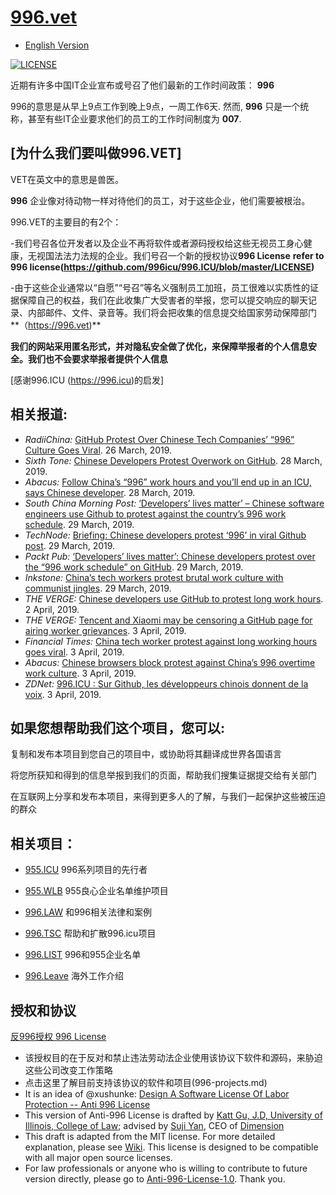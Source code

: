 [996.vet](https://996.vet)
=======
* [English Version](./README.md)

[![LICENSE](https://img.shields.io/badge/license-Anti%20996-blue.svg)](https://github.com/996icu/996.ICU/blob/master/LICENSE)

近期有许多中国IT企业宣布或号召了他们最新的工作时间政策： **996**

996的意思是从早上9点工作到晚上9点，一周工作6天. 然而, **996** 只是一个统称，甚至有些IT企业要求他们的员工的工作时间制度为 **007**.


[为什么我们要叫做996.VET]
---
VET在英文中的意思是兽医。

**996** 企业像对待动物一样对待他们的员工，对于这些企业，他们需要被根治。

996.VET的主要目的有2个：

 -我们号召各位开发者以及企业不再将软件或者源码授权给这些无视员工身心健康，无视国法法力法规的企业。我们号召一个新的授权协议**996 License** **refer to 996 license(https://github.com/996icu/996.ICU/blob/master/LICENSE)**
 
 -由于这些企业通常以“自愿”“号召”等名义强制员工加班，员工很难以实质性的证据保障自己的权益，我们在此收集广大受害者的举报，您可以提交响应的聊天记录、内部邮件、文件、录音等。我们将会把收集的信息提交给国家劳动保障部门**（https://996.vet)**
 
**我们的网站采用匿名形式，并对隐私安全做了优化，来保障举报者的个人信息安全。我们也不会要求举报者提供个人信息**

[感谢996.ICU (https://996.icu)的启发]

相关报道:
---
* *RadiiChina:* [GitHub Protest Over Chinese Tech Companies’ “996” Culture Goes Viral](https://radiichina.com/github-protest-chinese-tech-996/). 26 March, 2019.
* *Sixth Tone:* [Chinese Developers Protest Overwork on GitHub](https://www.sixthtone.com/news/1003771/chinese-developers-protest-overwork-on-github). 28 March, 2019.
* *Abacus:*  [Follow China’s “996” work hours and you’ll end up in an ICU, says Chinese developer](https://www.abacusnews.com/digital-life/follow-chinas-996-work-hours-and-youll-end-icu-says-chinese-developer/article/3003702). 28 March, 2019.
* *South China Morning Post:* [‘Developers’ lives matter’ – Chinese software engineers use Github to protest against the country’s 996 work schedule](https://www.scmp.com/tech/start-ups/article/3003691/developers-lives-matter-chinese-software-engineers-use-github). 29 March, 2019.
* *TechNode:*  [Briefing: Chinese developers protest ‘996’ in viral Github post](https://technode.com/2019/03/29/briefing-chinese-developers-protest-996-in-viral-github-post/). 29 March, 2019.
* *Packt Pub:*  [‘Developers’ lives matter’: Chinese developers protest over the “996 work schedule” on GitHub](https://hub.packtpub.com/developers-lives-matter-chinese-developers-protest-over-the-996-work-schedule-on-github/). 29 March, 2019.
* *Inkstone:*  [China’s tech workers protest brutal work culture with communist jingles](https://www.inkstonenews.com/tech/china-tech-workers-protest-996-working-schedule-github/article/3003800). 29 March, 2019.
* *THE VERGE:* [Chinese developers use GitHub to protest long work hours](https://www.theverge.com/2019/4/2/18291035/chinese-developers-github-protest-long-work-hours). 2 April, 2019.
* *THE VERGE:* [Tencent and Xiaomi may be censoring a GitHub page for airing worker grievances](https://www.theverge.com/2019/4/3/18294030/tencent-xiaomi-china-censorship-browser-block-github-page-worker-grievances). 3 April, 2019.
* *Financial Times:*  [China tech worker protest against long working hours goes viral](https://www.ft.com/content/72754638-55d1-11e9-91f9-b6515a54c5b1). 3 April, 2019.
* *Abacus:*  [Chinese browsers block protest against China’s 996 overtime work culture](https://www.abacusnews.com/digital-life/chinese-browsers-block-protest-against-chinas-996-overtime-work-culture/article/3004543). 3 April, 2019.
* *ZDNet:* [996.ICU : Sur Github, les développeurs chinois donnent de la voix](https://www.zdnet.fr/actualites/996icu-sur-github-les-developpeurs-chinois-donnent-de-la-voix-39882985.htm). 3 April, 2019.


如果您想帮助我们这个项目，您可以:
---
复制和发布本项目到您自己的项目中，或协助将其翻译成世界各国语言

将您所获知和得到的信息举报到我们的页面，帮助我们搜集证据提交给有关部门

在互联网上分享和发布本项目，来得到更多人的了解，与我们一起保护这些被压迫的群众

相关项目：
---
 - [955.ICU](https://996.icu) 996系列项目的先行者

 - [955.WLB](https://github.com/formulahendry/955.WLB) 955良心企业名单维护项目

 - [996.LAW](https://github.com/Y1ran/996.Law) 和996相关法律和案例

 - [996.TSC](https://github.com/lxlxw/996.TSC) 帮助和扩散996.icu项目

 - [996.LIST](https://github.com/fengT-T/996_list) 996和955企业名单

 - [996.Leave](https://github.com/623637646/996.Leave) 海外工作介绍


授权和协议
---

[反996授权 996 License](LICENSE)
- 该授权目的在于反对和禁止违法劳动法企业使用该协议下软件和源码，来胁迫这些公司改变工作策略
- 点击这里了解目前支持该协议的软件和项目(996-projects.md)
- It is an idea of @xushunke: [Design A Software License Of Labor Protection -- Anti 996 License](https://github.com/996icu/996.ICU/pull/15642)
- This version of Anti-996 License is drafted by [Katt Gu, J.D, University of Illinois, College of Law](https://scholar.google.com.sg/citations?user=PTcpQwcAAAAJ&hl=en&oi=ao); advised by [Suji Yan](https://www.linkedin.com/in/tedkoyan/), CEO of [Dimension](https://www.dimension.im)
- This draft is adapted from the MIT license. For more detailed explanation, please see [Wiki](https://github.com/kattgu7/996-License-Draft/wiki). This license is designed to be compatible with all major open source licenses.  
- For law professionals or anyone who is willing to contribute to future version directly, please go to [Anti-996-License-1.0](https://github.com/kattgu7/996-License-Draft). Thank you.

